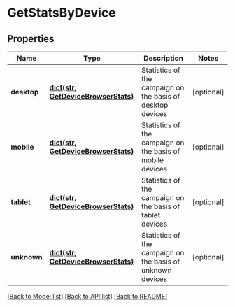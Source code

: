 # GetStatsByDevice

## Properties
Name | Type | Description | Notes
------------ | ------------- | ------------- | -------------
**desktop** | [**dict(str, GetDeviceBrowserStats)**](GetDeviceBrowserStats.md) | Statistics of the campaign on the basis of desktop devices | [optional] 
**mobile** | [**dict(str, GetDeviceBrowserStats)**](GetDeviceBrowserStats.md) | Statistics of the campaign on the basis of mobile devices | [optional] 
**tablet** | [**dict(str, GetDeviceBrowserStats)**](GetDeviceBrowserStats.md) | Statistics of the campaign on the basis of tablet devices | [optional] 
**unknown** | [**dict(str, GetDeviceBrowserStats)**](GetDeviceBrowserStats.md) | Statistics of the campaign on the basis of unknown devices | [optional] 

[[Back to Model list]](../README.md#documentation-for-models) [[Back to API list]](../README.md#documentation-for-api-endpoints) [[Back to README]](../README.md)

